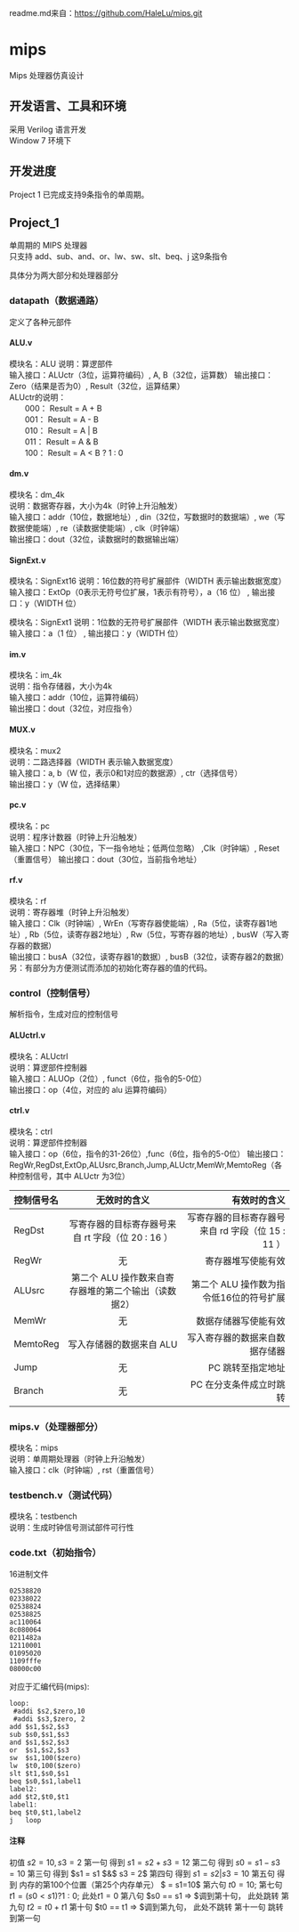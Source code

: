 readme.md来自：https://github.com/HaleLu/mips.git
# mips
Mips 处理器仿真设计

## 开发语言、工具和环境
采用 Verilog 语言开发  
Window 7 环境下

## 开发进度
Project 1 已完成支持9条指令的单周期。

## Project_1
单周期的 MIPS 处理器  
只支持 add、sub、and、or、lw、sw、slt、beq、j 这9条指令  

具体分为两大部分和处理器部分
### datapath（数据通路）
定义了各种元部件
#### ALU.v
模块名：ALU
说明：算逻部件  
输入接口：ALUctr（3位，运算符编码）,  A, B（32位，运算数） 
输出接口：Zero（结果是否为0）, Result（32位，运算结果）  
ALUctr的说明：  
　　000： Result = A + B  
　　001： Result = A - B  
　　010： Result = A | B  
　　011： Result = A & B  
　　100： Result = A < B ? 1 : 0

#### dm.v
模块名：dm_4k  
说明：数据寄存器，大小为4k（时钟上升沿触发）  
输入接口：addr（10位，数据地址）, din（32位，写数据时的数据端）, we（写数据使能端）, re（读数据使能端）, clk（时钟端）  
输出接口：dout（32位，读数据时的数据输出端）  

#### SignExt.v
模块名：SignExt16
说明：16位数的符号扩展部件（WIDTH 表示输出数据宽度）  
输入接口：ExtOp（0表示无符号位扩展，1表示有符号），a（16 位）  ,
输出接口：y（WIDTH 位）  

模块名：SignExt1
说明：1位数的无符号扩展部件（WIDTH 表示输出数据宽度）  
输入接口：a（1 位）  ,
输出接口：y（WIDTH 位）  

#### im.v
模块名：im_4k  
说明：指令存储器，大小为4k  
输入接口：addr（10位，运算符编码）  
输出接口：dout（32位，对应指令）  

#### MUX.v
模块名：mux2  
说明：二路选择器（WIDTH 表示输入数据宽度）  
输入接口：a, b（W 位，表示0和1对应的数据源）, ctr（选择信号）  
输出接口：y（W 位，选择结果）  

#### pc.v
模块名：pc  
说明：程序计数器（时钟上升沿触发）  
输入接口：NPC（30位，下一指令地址；低两位忽略）  ,Clk（时钟端）, Reset（重置信号）
输出接口：dout（30位，当前指令地址）  

#### rf.v
模块名：rf  
说明：寄存器堆（时钟上升沿触发）  
输入接口：Clk（时钟端）, WrEn（写寄存器使能端）, Ra（5位，读寄存器1地址）, Rb（5位，读寄存器2地址）, Rw（5位，写寄存器的地址）, busW（写入寄存器的数据）  
输出接口：busA（32位，读寄存器1的数据）, busB（32位，读寄存器2的数据）
另：有部分为方便测试而添加的初始化寄存器的值的代码。  

### control（控制信号）

解析指令，生成对应的控制信号

#### ALUctrl.v
模块名：ALUctrl  
说明：算逻部件控制器  
输入接口：ALUOp（2位）, funct（6位，指令的5-0位）  
输出接口：op（4位，对应的 alu 运算符编码）

#### ctrl.v
模块名：ctrl  
说明：算逻部件控制器  
输入接口：op（6位，指令的31-26位）,func（6位，指令的5-0位）
输出接口：RegWr,RegDst,ExtOp,ALUsrc,Branch,Jump,ALUctr,MemWr,MemtoReg（各种控制信号，其中 ALUctr 为3位）

控制信号名|无效时的含义|有效时的含义
:--|:--:|--:
RegDst|写寄存器的目标寄存器号来自 rt 字段（位 20 : 16 ）|写寄存器的目标寄存器号来自 rd 字段（位 15 : 11 ）
RegWr|无|寄存器堆写使能有效
ALUsrc|第二个 ALU 操作数来自寄存器堆的第二个输出（读数据2）|第二个 ALU 操作数为指令低16位的符号扩展
MemWr|无|数据存储器写使能有效
MemtoReg|写入存储器的数据来自 ALU|写入寄存器的数据来自数据存储器
Jump|无|PC 跳转至指定地址
Branch|无|PC 在分支条件成立时跳转

### mips.v（处理器部分）
模块名：mips  
说明：单周期处理器（时钟上升沿触发）  
输入接口：clk（时钟端）, rst（重置信号）  

### testbench.v（测试代码）
模块名：testbench  
说明：生成时钟信号测试部件可行性  

### code.txt（初始指令）
16进制文件
<pre><code>02538820
02338022
02538824
02538825
ac110064
8c080064
0211482a
12110001
01095020
1109fffe
08000c00
</code></pre>
对应于汇编代码(mips):
<pre><code>loop:
 #addi $s2,$zero,10
 #addi $s3,$zero, 2
add $s1,$s2,$s3
sub $s0,$s1,$s3
and $s1,$s2,$s3
or  $s1,$s2,$s3
sw  $s1,100($zero)
lw  $t0,100($zero)
slt $t1,$s0,$s1
beq $s0,$s1,label1
label2:
add $t2,$t0,$t1
label1:
beq $t0,$t1,label2
j   loop
</code></pre>

#### 注释

初值 $s2 = 10 ,  s3 = 2$
第一句 得到 $s1 = s2 + s3 = 12$
第二句 得到 $s0 = s1 - s3 = 10$
第三句 得到 $s1 = s1 $&$ s3 = 2$
第四句 得到 $s1 = s2 | s3 = 10$
第五句 得到 内存的第100个位置（第25个内存单元） $ = s1=10$
第六句          $t0 = 10;$
第七句          $t1 = (s0 < s1) ? 1 : 0;$   此处$t1 = 0$
第八句          $s0 == s1  => $调到第十句， 此处跳转
第九句          $t2= t0 + t1$
第十句          $t0 == t1   => $调到第九句， 此处不跳转
第十一句      跳转到第一句



